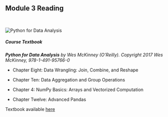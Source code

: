 ## Module 3 Reading

&nbsp;

![Python for Data Analysis](ApplDataSci-UMich/PDA_cover.jpg?raw=true)

##### **Course Textbook**

***Python for Data Analysis** by Wes McKinney (O’Reilly). Copyright 2017 Wes McKinney, 978-1-491-95766-0*

* Chapter Eight: Data Wrangling: Join, Combine, and Reshape

* Chapter Ten: Data Aggregation and Group Operations

* Chapter 4: NumPy Basics: Arrays and Vectorized Computation

* Chapter Twelve: Advanced Pandas

Textbook available <a href="https://wesmckinney.com/pages/book.html">here</a>